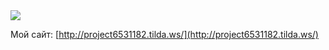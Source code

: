<div class="nav">
<div>
<a href="https://portal.tpu.ru/lyceum"><img src="logo.jpg"></a>
</div>

  Мой сайт:
  [http://project6531182.tilda.ws/](http://project6531182.tilda.ws/)
